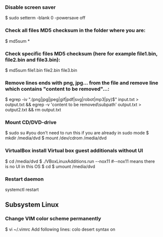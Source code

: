 ### Disable screen saver
$ sudo setterm -blank 0 -powersave off

### Check all files MD5 checksum in the folder where you are:
$ md5sum *

### Check specific files MD5 checksum (here for example file1.bin, file2.bin and file3.bin):
$ md5sum file1.bin file2.bin file3.bin

### Remove lines ends with png, jpg... from the file and remove line which contains "content to be removed"...:
$ egrep -iv "\.(png|jpg|jpeg|gif|pdf|svg|robot|mp3|py)$" input.txt > output.txt && egrep -v 'content to be removed\\subpath' output.txt > output2.txt && rm output.txt

### Mount CD/DVD-drive
$ sudo su #you don't need to run this if you are already in sudo mode
$ mkdir /media/dvd
$ mount /dev/cdrom /media/dvd

### VirtualBox install Virtual box guest additionals without UI
$ cd /media/dvd
$ ./VBoxLinuxAdditions.run --nox11 #--nox11 means there is no UI in this OS
$ cd
$ umount /media/dvd

### Restart daemon
systemctl restart <service-name>



## Subsystem Linux
### Change VIM color scheme permanently
$ vi ~/.vimrc
Add following lines:
colo desert
syntax on